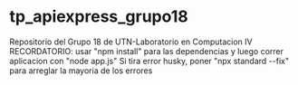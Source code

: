 # tp_apiexpress_grupo18
Repositorio del Grupo 18 de UTN-Laboratorio en Computacion IV
RECORDATORIO: usar "npm install" para las dependencias y luego correr aplicacion con "node app.js"
Si tira error husky, poner "npx standard --fix" para arreglar la mayoria de los errores